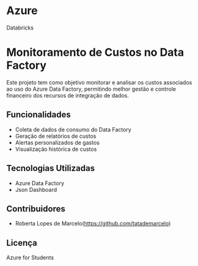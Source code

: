 # Azure
Databricks
# Monitoramento de Custos no Data Factory

Este projeto tem como objetivo monitorar e analisar os custos associados ao uso do Azure Data Factory, permitindo melhor gestão e controle financeiro dos recursos de integração de dados.

## Funcionalidades

- Coleta de dados de consumo do Data Factory
- Geração de relatórios de custos
- Alertas personalizados de gastos
- Visualização histórica de custos

## Tecnologias Utilizadas

- Azure Data Factory
- Json Dashboard

## Contribuidores

- Roberta Lopes de Marcelo(https://github.com/tatademarcelo)


## Licença
  Azure for Students

